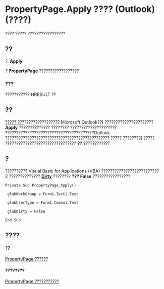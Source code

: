 
# PropertyPage.Apply ???? (Outlook)(????)

???? ????? ?????????????????


## ??

 _?_. **Apply**

 _?_ **PropertyPage** ??????????????????


### ???

??????????? HRESULT ??


## ??

[????? ???](22e561d5-603e-2cf3-e142-6173dd0d4c25.md)???????????????? Microsoft Outlook??) ??????????????????????  **Apply** ?????????????? ???????? ????????????????????? ????????????????????????????????????????Outlook ??????????????????????????????????????????????? ????? ????????] ????? ???????????????????????????????? **??** ????????????


## ?

?????????? Visual Basic for Applications (VBA) ?????????????????????????? 2 ??????????????  **[Dirty](fb654f40-9b80-654c-395a-811923dfb903.md)** ???????? **??? False** ?????????????????


```
Private Sub PropertyPage_Apply() 
 
 globWorkGroup = Form1.Text1.Text 
 
 globUserType = Form1.Combo1.Text 
 
 globDirty = False 
 
End Sub
```


## ????


#### ??


[PropertyPage ??????](22e561d5-603e-2cf3-e142-6173dd0d4c25.md)
#### ????????


[PropertyPage ???????????](http://msdn.microsoft.com/library/d4524c0d-8134-9770-5d4a-162104b0308a%28Office.15%29.aspx)
